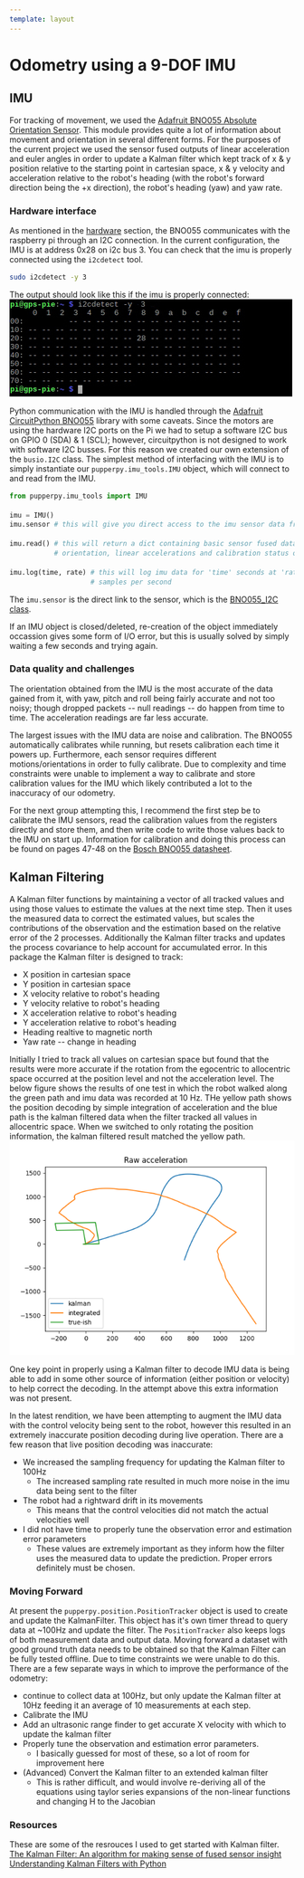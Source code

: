 ```yaml
---
template: layout
---
```

# Odometry using a 9-DOF IMU

## IMU
For tracking of movement, we used the [Adafruit BNO055 Absolute Orientation Sensor](https://www.adafruit.com/product/2472). This module provides quite a lot of information about movement and orientation in several different forms. For the purposes of the current project we used the sensor fused outputs of linear acceleration and euler angles in order to update a Kalman filter which kept track of x & y position relative to the starting point in cartesian space, x & y velocity and acceleration relative to the robot's heading (with the robot's forward direction being the +x direction), the robot's heading (yaw) and yaw rate. 

### Hardware interface
As mentioned in the [hardware](hardware.md) section, the BNO055 communicates with the raspberry pi through an I2C connection. In the current configuration, the IMU is at address 0x28 on i2c bus 3. You can check that the imu is properly connected using the `i2cdetect` tool.
```bash
sudo i2cdetect -y 3
```
The output should look like this if the imu is properly connected:
![i2cdetect example](/figures/i2cdetect_example.jpg)

Python communication with the IMU is handled through the [Adafruit CircuitPython BNO055](https://github.com/adafruit/Adafruit_CircuitPython_BNO055) library with some caveats. Since the motors are using the hardware I2C ports on the Pi we had to setup a software I2C bus on GPIO 0 (SDA) & 1 (SCL); however, circuitpython is not designed to work with software I2C busses. For this reason we created our own extension of the `busio.I2C` class. The simplest method of interfacing with the IMU is to simply instantiate our `pupperpy.imu_tools.IMU` object, which will connect to and read from the IMU. 
```python
from pupperpy.imu_tools import IMU

imu = IMU()
imu.sensor # this will give you direct access to the imu sensor data from circuitpython

imu.read() # this will return a dict containing basic sensor fused data,
           # orientation, linear accelerations and calibration status of sensors 

imu.log(time, rate) # this will log imu data for 'time' seconds at 'rate'
                    # samples per second
```
The `imu.sensor` is the direct link to the sensor, which is the [BNO055_I2C class](https://circuitpython.readthedocs.io/projects/bno055/en/latest/api.html).

If an IMU object is closed/deleted, re-creation of the object immediately occassion gives some form of I/O error, but this is usually solved by simply waiting a few seconds and trying again. 

### Data quality and challenges
The orientation obtained from the IMU is the most accurate of the data gained
from it, with yaw, pitch and roll being fairly accurate and not too noisy;
though dropped packets -- null readings -- do happen from time to time. The
acceleration readings are far less accurate.

The largest issues with the IMU data are noise and calibration. The BNO055
automatically calibrates while running, but resets calibration each time it
powers up. Furthermore, each sensor requires different motions/orientations in
order to fully calibrate. Due to complexity and time constraints were unable to
implement a way to calibrate and store calibration values for the IMU which
likely contributed a lot to the inaccuracy of our odometry. 

For the next group attempting this, I recommend the first step be to calibrate
the IMU sensors, read the calibration values from the registers directly and
store them, and then write code to write those values back to the IMU on start
up. Information for calibration and doing this process can be found on pages
47-48 on the [Bosch BNO055
datasheet](https://www.bosch-sensortec.com/media/boschsensortec/downloads/datasheets/bst-bno055-ds000.pdf). 

## Kalman Filtering
A Kalman filter functions by maintaining a vector of all tracked values and
using those values to estimate the values at the next time step. Then it uses
the measured data to correct the estimated values, but scales the contributions
of the observation and the estimation based on the relative error of the 2 processes. Additionally the Kalman filter tracks and updates the process covariance to help account for accumulated error. 
In this package the Kalman filter is designed to track:
* X position in cartesian space
* Y position in cartesian space
* X velocity relative to robot's heading
* Y velocity relative to robot's heading
* X acceleration relative to robot's heading
* Y acceleration relative to robot's heading
* Heading realtive to magnetic north
* Yaw rate -- change in heading

Initially I tried to track all values on cartesian space but found that the
results were more accurate if the rotation from the egocentric to allocentric
space occurred at the position level and not the acceleration level. 
The below figure shows the results of one test in which the robot walked along the green path and imu data was recorded at 10 Hz. THe yellow path shows the position decoding by simple integration of acceleration and the blue path is the kalman filtered data when the filter tracked all values in allocentric space. When we switched to only rotating the position information, the kalman filtered result matched the yellow path. 
![odometry attempt](/figures/odometry_attempt.png)

One key point in properly using a Kalman filter to decode IMU data is being able to add in some other source of information (either position or velocity) to help correct the decoding. In the attempt above this extra information was not present.

In the latest rendition, we have been attempting to augment the IMU data with the control velocity being sent to the robot, however this resulted in an extremely inaccurate position decoding during live operation. There are a few reason that live position decoding was inaccurate:
* We increased the sampling frequency for updating the Kalman filter to 100Hz 
  * The increased sampling rate resulted in much more noise in the imu data
    being sent to the filter
* The robot had a rightward drift in its movements
  * This means that the control velocities did not match the actual velocities well
* I did not have time to properly tune the observation error and estimation error parameters
  * These values are extremely important as they inform how the filter uses the
    measured data to update the prediction. Proper errors definitely must be
    chosen.

### Moving Forward
At present the `pupperpy.position.PositionTracker` object is used to create and
update the KalmanFilter. This object has it's own timer thread to query data at
~100Hz and update the filter. The `PositionTracker` also keeps logs of both
measurement data and output data. Moving forward a dataset with good ground truth data needs to be obtained so that the Kalman Filter can be fully tested offline. Due to time constraints we were unable to do this. 
There are a few separate ways in which to improve the performance of the odometry:
* continue to collect data at 100Hz, but only update the Kalman filter at 10Hz
  feeding it an average of 10 measurements at each step. 
* Calibrate the IMU
* Add an ultrasonic range finder to get accurate X velocity with which to
  update the kalman filter
* Properly tune the observation and estimation error parameters.
  * I basically guessed for most of these, so a lot of room for improvement here
* (Advanced) Convert the Kalman filter to an extended kalman filter
  * This is rather difficult, and would involve re-deriving all of the
    equations using taylor series expansions of the non-linear functions and
    changing H to the Jacobian 

### Resources
These are some of the resrouces I used to get started with Kalman filter.
[The Kalman Filter: An algorithm for making sense of fused sensor insight](https://towardsdatascience.com/kalman-filter-an-algorithm-for-making-sense-from-the-insights-of-various-sensors-fused-together-ddf67597f35e)
[Understanding Kalman Filters with Python](https://medium.com/@jaems33/understanding-kalman-filters-with-python-2310e87b8f48)

